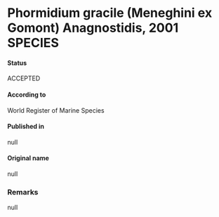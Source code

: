 Phormidium gracile (Meneghini ex Gomont) Anagnostidis, 2001 SPECIES
=======

#### Status
ACCEPTED

#### According to
World Register of Marine Species

#### Published in
null

#### Original name
null

### Remarks
null